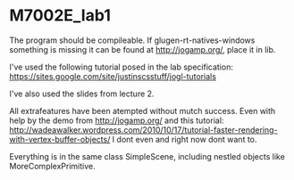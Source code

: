M7002E_lab1
===========
The program should be compileable. 
 If glugen-rt-natives-windows something is missing it can be found at http://jogamp.org/, place it in lib. 

I've used the following tutorial posed in the lab specification: 
 https://sites.google.com/site/justinscsstuff/jogl-tutorials

I've also used the slides from lecture 2. 

All extrafeatures have been atempted without mutch success. Even with help by the demo from http://jogamp.org/ and this tutorial:
 http://wadeawalker.wordpress.com/2010/10/17/tutorial-faster-rendering-with-vertex-buffer-objects/
 I dont even and right now dont want to. 

Everything is in the same class SimpleScene, including nestled objects like MoreComplexPrimitive. 
